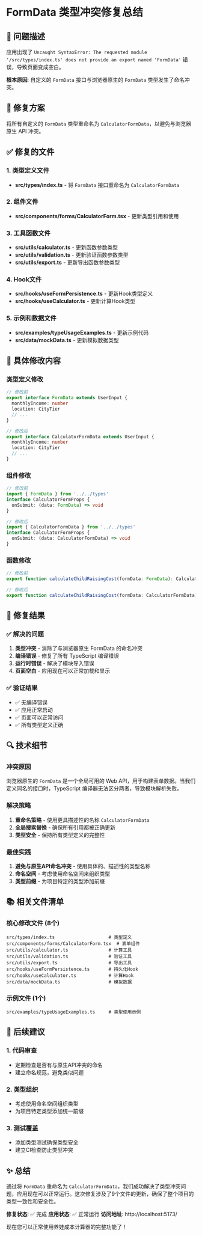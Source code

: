 # FormData 类型冲突修复总结

## 🐛 问题描述

应用出现了 `Uncaught SyntaxError: The requested module '/src/types/index.ts' does not provide an export named 'FormData'` 错误，导致页面变成空白。

**根本原因**: 自定义的 `FormData` 接口与浏览器原生的 `FormData` 类型发生了命名冲突。

## 🔧 修复方案

将所有自定义的 `FormData` 类型重命名为 `CalculatorFormData`，以避免与浏览器原生 API 冲突。

## ✅ 修复的文件

### 1. 类型定义文件
- **src/types/index.ts** - 将 `FormData` 接口重命名为 `CalculatorFormData`

### 2. 组件文件
- **src/components/forms/CalculatorForm.tsx** - 更新类型引用和使用

### 3. 工具函数文件
- **src/utils/calculator.ts** - 更新函数参数类型
- **src/utils/validation.ts** - 更新验证函数参数类型
- **src/utils/export.ts** - 更新导出函数参数类型

### 4. Hook文件
- **src/hooks/useFormPersistence.ts** - 更新Hook类型定义
- **src/hooks/useCalculator.ts** - 更新计算Hook类型

### 5. 示例和数据文件
- **src/examples/typeUsageExamples.ts** - 更新示例代码
- **src/data/mockData.ts** - 更新模拟数据类型

## 📝 具体修改内容

### 类型定义修改
```typescript
// 修改前
export interface FormData extends UserInput {
  monthlyIncome: number
  location: CityTier
  // ...
}

// 修改后
export interface CalculatorFormData extends UserInput {
  monthlyIncome: number
  location: CityTier
  // ...
}
```

### 组件修改
```typescript
// 修改前
import { FormData } from '../../types'
interface CalculatorFormProps {
  onSubmit: (data: FormData) => void
}

// 修改后
import { CalculatorFormData } from '../../types'
interface CalculatorFormProps {
  onSubmit: (data: CalculatorFormData) => void
}
```

### 函数修改
```typescript
// 修改前
export function calculateChildRaisingCost(formData: FormData): CalculationResult

// 修改后
export function calculateChildRaisingCost(formData: CalculatorFormData): CalculationResult
```

## 🎯 修复结果

### ✅ 解决的问题
1. **类型冲突** - 消除了与浏览器原生 FormData 的命名冲突
2. **编译错误** - 修复了所有 TypeScript 编译错误
3. **运行时错误** - 解决了模块导入错误
4. **页面空白** - 应用现在可以正常加载和显示

### ✅ 验证结果
- ✅ 无编译错误
- ✅ 应用正常启动
- ✅ 页面可以正常访问
- ✅ 所有类型定义正确

## 🔍 技术细节

### 冲突原因
浏览器原生的 `FormData` 是一个全局可用的 Web API，用于构建表单数据。当我们定义同名的接口时，TypeScript 编译器无法区分两者，导致模块解析失败。

### 解决策略
1. **重命名策略** - 使用更具描述性的名称 `CalculatorFormData`
2. **全局搜索替换** - 确保所有引用都被正确更新
3. **类型安全** - 保持所有类型定义的完整性

### 最佳实践
1. **避免与原生API命名冲突** - 使用具体的、描述性的类型名称
2. **命名空间** - 考虑使用命名空间来组织类型
3. **类型前缀** - 为项目特定的类型添加前缀

## 📚 相关文件清单

### 核心修改文件 (8个)
```
src/types/index.ts                    # 类型定义
src/components/forms/CalculatorForm.tsx  # 表单组件
src/utils/calculator.ts               # 计算工具
src/utils/validation.ts               # 验证工具
src/utils/export.ts                   # 导出工具
src/hooks/useFormPersistence.ts       # 持久化Hook
src/hooks/useCalculator.ts            # 计算Hook
src/data/mockData.ts                  # 模拟数据
```

### 示例文件 (1个)
```
src/examples/typeUsageExamples.ts     # 类型使用示例
```

## 🚀 后续建议

### 1. 代码审查
- 定期检查是否有与原生API冲突的命名
- 建立命名规范，避免类似问题

### 2. 类型组织
- 考虑使用命名空间组织类型
- 为项目特定类型添加统一前缀

### 3. 测试覆盖
- 添加类型测试确保类型安全
- 建立CI检查防止类型冲突

## ✨ 总结

通过将 `FormData` 重命名为 `CalculatorFormData`，我们成功解决了类型冲突问题，应用现在可以正常运行。这次修复涉及了9个文件的更新，确保了整个项目的类型一致性和安全性。

**修复状态**: ✅ 完成
**应用状态**: ✅ 正常运行
**访问地址**: http://localhost:5173/

现在您可以正常使用养娃成本计算器的完整功能了！
